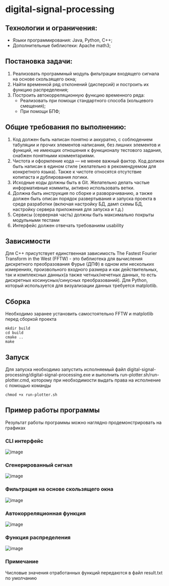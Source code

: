 # digital-signal-processing

## Технологии и ограничения:
- Языки программирования: Java, Python, C++;
- Дополнительные библиотеки: Apache math3;

## Постановка задачи:

1.	Реализовать программный модуль фильтрации входящего сигнала на основе скользящего окна;
2.	Найти временной ряд отклонений (дисперсий) и построить их функцию распределения;
3.	Построить автокорреляционную функцию временного ряда:
    - Реализовать при помощи стандартного способа (кольцевого смещения);
    - При помощи БПФ;

## Общие требования по выполнению:
1. Код должен быть написан понятно и аккуратно, с соблюдением табуляции и прочих элементов написания, без лишних элементов и функций, не имеющих отношения к функционалу тестового задания, снабжен понятными комментариями.
2. Чистота и оформление кода — не менее важный фактор. Код должен быть написан в едином стиле (желательно в рекомендуемом для конкретного языка). Также к чистоте относятся отсутствие копипаста и дублирования логики.
3. Исходные коды должны быть в Git. Желательно делать частые информативные коммиты, активно использовать ветки.
4. Должна быть инструкция по сборке и разворачиванию, а также должен быть описан порядок развертывания и запуска проекта в среде разработки (включая настройку БД, дамп схемы БД, настройку сервера приложения для запуска и т.д.)
5. Сервисы (серверная часть) должны быть максимально покрыты модульными тестами
6. Интерфейс должен отвечать требованиям usability

## Зависимости
Для С++ присутствует единственная зависимость The Fastest Fourier Transform in the West (FFTW) - это библиотека для вычисления дискретного преобразования Фурье (ДПФ) в одном или нескольких измерениях, произвольного входного размера и как действительных, так и комплексных данных(а также четных/нечетных данных, то есть дискретных косинусных/синусных преобразований). Для Python, который используется для визуализации данных требуется matplotlib.

## Сборка
Необходимо заранее установить самостоятельно FFTW и matplotlib перед сборкой проекта
```
mkdir build
cd build
cmake ..
make
```

## Запуск
Для запуска необходимо запустить исполняемый файл digital-signal-processing/digital-signal-processing.exe и выполнить run-plotter.sh/run-plotter.cmd, которому при необходимости выдать права на исполнение с помощью команды
```
chmod +x run-plotter.sh
```

## Пример работы программы

Результат работы программы можно наглядно продемонстрировать на графиках

### CLI интерфейс
![image](assets/pics/cli/cli.jpg)
### Сгенерированный сигнал
![image](assets/pics/plotters/signal.jpg)
### Фильтрация на основе скользящего окна
![image](assets/pics/plotters/filter.jpg)
### Автокорреляционная функция
![image](assets/pics/plotters/autocorr.jpg)
### Функция распределения
![image](assets/pics/plotters/dist.jpg)

### Примечание
Числовые значения отработанных функций передаются в файл result.txt по умолчанию